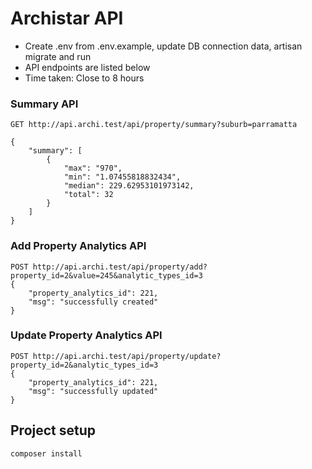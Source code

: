 # Archistar API

* Create .env from .env.example, update DB connection data, artisan migrate and run
* API endpoints are listed below
* Time taken: Close to 8 hours

### Summary API
```
GET http://api.archi.test/api/property/summary?suburb=parramatta

{
    "summary": [
        {
            "max": "970",
            "min": "1.07455818832434",
            "median": 229.62953101973142,
            "total": 32
        }
    ]
}

```
### Add Property Analytics API

```
POST http://api.archi.test/api/property/add?property_id=2&value=245&analytic_types_id=3
{
    "property_analytics_id": 221,
    "msg": "successfully created"
}
```
### Update Property Analytics API

```
POST http://api.archi.test/api/property/update?property_id=2&analytic_types_id=3
{
    "property_analytics_id": 221,
    "msg": "successfully updated"
}
```
### 
## Project setup
```
composer install
```

